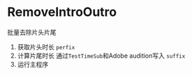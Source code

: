 # RemoveIntroOutro
批量去除片头片尾

1. 获取片头时长 `perfix`
2. 计算片尾时长 通过`TestTimeSub`和Adobe audition写入 `suffix`
3. 运行主程序